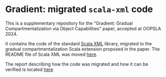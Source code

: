 # Gradient: migrated `scala-xml` code
This is a supplementary repository for the
"Gradient: Gradual Compartmentalization via Object Capabilities" paper,
accepted at OOPSLA 2024. 

It contains the code of the standard [Scala XML](https://github.com/scala/scala-xml) library,
migrated to the gradual compartmentalization Scala extension proposed in the paper.
The README file of Scala XML was moved [here](./scala-xml-readme.md).

The report describing how the code was migrated and how it can be verified
is located [here](./report.md)
